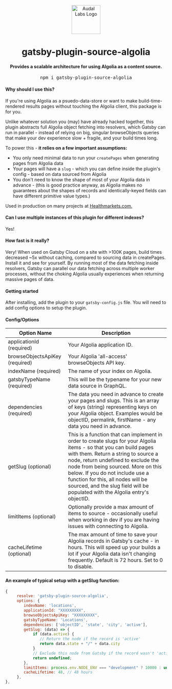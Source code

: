 <p align="center">
  <a href="http://www.audallabs.com">
    <img alt="Audal Labs Logo" src="https://static.audallabs.com/logodark.png" width="90" />
  </a>
</p>

<h1 align="center">gatsby-plugin-source-algolia</h1>

<h4 align="center">Provides a scalable architecture for using Algolia as a content source.</h4>

<pre align="center">npm i gatsby-plugin-source-algolia</pre>

#### Why should I use this?
If you're using Algolia as a psuedo-data-store or want to make build-time-rendered results pages without touching the Algolia client, this package is for you.

Unlike whatever solution you (may) have already hacked together, this plugin abstracts full Algolia object fetching into resolvers, which Gatsby can run in parallel - instead of relying on big, singular browseObjects queries that make your dev experience slow + fragile, and your build times long.

To power this - <b>it relies on a few important assumptions:</b>

- You only need minimal data to run your `createPages` when generating pages from Algolia data
- Your pages will have a `slug` - which you can define inside the plugin's config - based on data sourced from Algolia
- You don't need to know the shape of most of your Algolia data in advance - (this is good practice anyway, as Algolia makes no guarantees about the shapes of records and identically-keyed fields can have different primitive value types.)

Used in production on many projects at <a href="https://healthmarkets.com">Healthmarkets.com.</a>

#### Can I use multiple instances of this plugin for different indexes?
Yes!

#### How fast is it really?
Very! When used on Gatsby Cloud on a site with >100K pages, build times decreased ~5x without caching, compared to sourcing data in createPages. Install it and see for yourself. By running most of the data fetching inside resolvers, Gatsby can parallel our data fetching across multiple worker processes, without the choking Algolia usually experiences when returning massive pages of data.

#### Getting started
After installing, add the plugin to your `gatsby-config.js` file. You will need to add config options to setup the plugin.

#### Config/Options
| Option Name             | Description                                                                                                                                                                                                                                                                                                                                                                                                                                                                  
|-----------------------------|-------------------------------------------------------------------------------------------------------------------
| applicationId (required)               | Your Algolia application ID.
| browseObjectsApiKey (required)        | Your Algolia 'all-access' browseObjects API key.
| indexName (required)       | The name of your index on Algolia.                          
| gatsbyTypeName (required) | This will be the typename for your new data source in GraphQL.                 
| dependencies (required)     | The data you need in advance to create your pages and slugs. This is an array of keys (string) representing keys on your Algolia object. Examples would be objectID, permalink, firstName - any data you need in advance.                                                                                                                                                                                                                                                                                                                        
| getSlug (optional)   | This is a function that can implement in order to create slugs for your Algolia items - so that you can build pages with them. Return a string to source a node, return undefined to exclude the node from being sourced. More on this below. If you do not include use a function for this, all nodes will be sourced, and the slug field will be populated with the Algolia entry's objectID.                                                                                                                                                                                                                                                                                    
| limitItems (optional)    |  Optionally provide a max amount of items to source - occasionally useful when working in dev if you are having issues with connecting to Algolia.
| cacheLifetime (optional)    |  The max amount of time to save your Algolia records in Gatsby's cache - in hours. This will speed up your builds a lot if your Algolia data isn't changing frequently. Default is 72 hours. Set to 0 to disable.

#### An example of typical setup with a getSlug function:
```js
{
     resolve: 'gatsby-plugin-source-algolia', 
     options: {
        indexName: 'locations', 
        applicationId: "XXXXXXXXX",
        browseObjectsApiKey: "XXXXXXXXX",
        gatsbyTypeName: 'Locations',
        dependencies: ['objectID', 'state', 'city', 'active'],
        getSlug: (data) => {
            if (data.active) {
               // Return the node if the record is 'active'
               return data.state + "/" + data.city
            }
            // Exclude this node from Gatsby if the record wasn't 'active' on Algolia
            return undefined;
        },
        limitItems: process.env.NODE_ENV === "development" ? 10000 : undefined,
        cacheLifetime: 48, // 48 hours
     },
},
```
